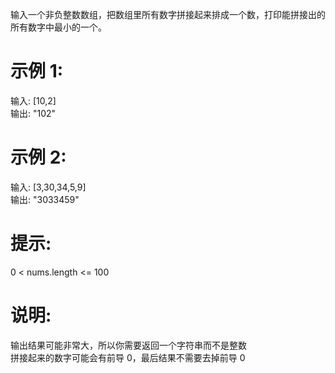 输入一个非负整数数组，把数组里所有数字拼接起来排成一个数，打印能拼接出的所有数字中最小的一个。
# 示例 1:

输入: [10,2]  
输出: "102"  

# 示例 2:

输入: [3,30,34,5,9]  
输出: "3033459"  

# 提示:

0 < nums.length <= 100
# 说明:

输出结果可能非常大，所以你需要返回一个字符串而不是整数  
拼接起来的数字可能会有前导 0，最后结果不需要去掉前导 0

